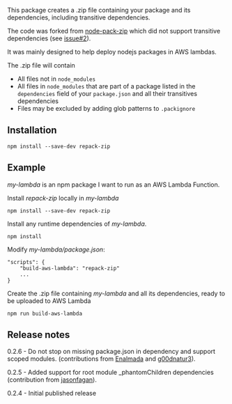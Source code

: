 This package creates a .zip file containing your package and its dependencies, including
transitive dependencies.

The code was forked from [node-pack-zip](https://github.com/Merlin-Taylor/node-pack-zip)
which did not support transitive dependencies (see [issue#2](https://github.com/Merlin-Taylor/node-pack-zip/issues/2)).

It was mainly designed to help deploy nodejs packages in AWS lambdas.

The .zip file will contain
- All files not in `node_modules`
- All files in `node_modules` that are part of a package listed in the `dependencies` field of your `package.json` and
all their transitives dependencies
- Files may be excluded by adding glob patterns to `.packignore`

## Installation

`npm install --save-dev repack-zip`

## Example

_my-lambda_ is an npm package I want to run as an AWS Lambda Function.

Install _repack-zip_ locally in _my-lambda_
```
npm install --save-dev repack-zip
```

Install any runtime dependencies of _my-lambda_.
```
npm install
```

Modify _my-lambda/package.json_:
```
"scripts": {
    "build-aws-lambda": "repack-zip"
    ...
}
```

Create the .zip file containing _my-lambda_ and all its dependencies, ready to be uploaded to AWS Lambda
```
npm run build-aws-lambda
```

## Release notes
0.2.6 - Do not stop on missing package.json in dependency and support scoped modules.
(contributions from [Enalmada](https://github.com/Enalmada) and [g00dnatur3](https://github.com/g00dnatur3)).

0.2.5 - Added support for root module _phantomChildren dependencies 
(contribution from [jasonfagan](https://github.com/jasonfagan)).

0.2.4 - Initial published release

